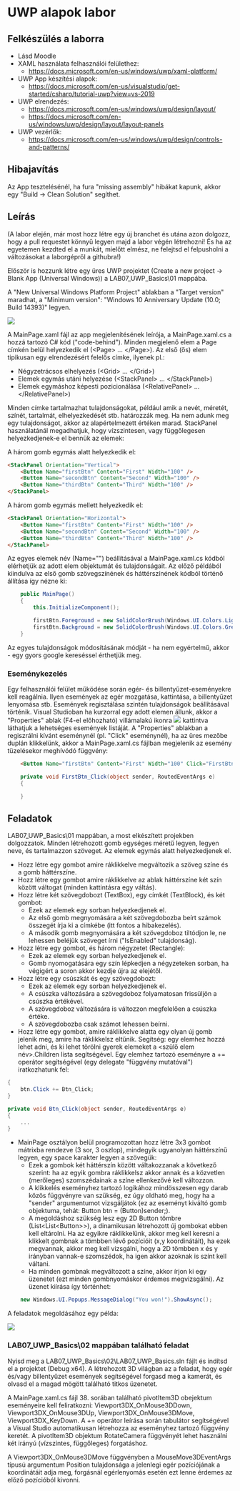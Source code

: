 # UWP alapok labor

## Felkészülés a laborra

- Lásd Moodle
- XAML használata felhasználói felülethez:
    - https://docs.microsoft.com/en-us/windows/uwp/xaml-platform/
- UWP App készítési alapok:
    - https://docs.microsoft.com/en-us/visualstudio/get-started/csharp/tutorial-uwp?view=vs-2019
- UWP elrendezés:
    - https://docs.microsoft.com/en-us/windows/uwp/design/layout/
    - https://docs.microsoft.com/en-us/windows/uwp/design/layout/layout-panels
- UWP vezérlők:
    - https://docs.microsoft.com/en-us/windows/uwp/design/controls-and-patterns/

## Hibajavítás

Az App tesztelésénél, ha fura "missing assembly" hibákat kapunk, akkor egy "Build -> Clean Solution" segíthet.

## Leírás

(A labor elején, már most hozz létre egy új branchet és utána azon dolgozz, hogy a pull requestet könnyű legyen majd a labor végén létrehozni! És ha az egyetemen kezdted el a munkát, mielőtt elmész, ne felejtsd el felpusholni a változásokat a laborgépről a githubra!)

Először is hozzunk létre egy üres UWP projektet (Create a new project -> Blank App (Universal Windows)) a LAB07_UWP_Basics\\01 mappába.

A "New Universal Windows Platform Project" ablakban a "Target version" maradhat, a "Minimum version": "Windows 10 Anniversary Update (10.0; Build 14393)" legyen.

![](docs/uwp_ver.png)

A MainPage.xaml fájl az app megjelenítésének leírója, a MainPage.xaml.cs a hozzá tartozó C# kód ("code-behind"). Minden megjelenő elem a Page címkén belül helyezkedik el (\<Page> ... \</Page>). Az első (ős) elem tipikusan egy elrendezésért felelős címke, ilyenek pl.:

- Négyzetrácsos elhelyezés (\<Grid> ... \</Grid>)
- Elemek egymás utáni helyezése (\<StackPanel> ... \</StackPanel>)
- Elemek egymáshoz képesti pozicionálása (\<RelativePanel> ... \</RelativePanel>)

Minden címke tartalmazhat tulajdonságokat, például amik a nevét, méretét, színét, tartalmát, elhelyezkedését stb. határozzák meg. Ha nem adunk meg egy tulajdonságot, akkor az alapértelmezett értéken marad. StackPanel használatánál megadhatjuk, hogy vízszintesen, vagy függőlegesen helyezkedjenek-e el bennük az elemek:

A három gomb egymás alatt helyezkedik el:

```html
<StackPanel Orientation="Vertical">
    <Button Name="firstBtn" Content="First" Width="100" />
    <Button Name="secondBtn" Content="Second" Width="100" />
    <Button Name="thirdBtn" Content="Third" Width="100" />
</StackPanel>
```

A három gomb egymás mellett helyezkedik el:

```html
<StackPanel Orientation="Horizontal">
    <Button Name="firstBtn" Content="First" Width="100" />
    <Button Name="secondBtn" Content="Second" Width="100" />
    <Button Name="thirdBtn" Content="Third" Width="100" />
</StackPanel>
```

Az egyes elemek név (Name="") beállításával a MainPage.xaml.cs kódból elérhetjük az adott elem objektumát és tulajdonságait. Az előző példából kiindulva az első gomb szövegszínének és háttérszínének kódból történő állítása így nézne ki:

```cs
    public MainPage()
    {
        this.InitializeComponent();

        firstBtn.Foreground = new SolidColorBrush(Windows.UI.Colors.LightYellow);
        firstBtn.Background = new SolidColorBrush(Windows.UI.Colors.Green);
    }
```

Az egyes tulajdonságok módosításának módját - ha nem egyértelmű, akkor - egy gyors google kereséssel érthetjük meg.

### Eseménykezelés

Egy felhasználói felület működése során egér- és billentyűzet-eseményekre kell reagálnia. Ilyen események az egér mozgatása, kattintása, a billentyűzet lenyomása stb. Események regisztálása szintén tulajdonságok beállításával történik. Visual Studioban ha kurzorral egy adott elemen állunk, akkor a "Properties" ablak (F4-el előhozható) villámalakú ikonra ![](docs/event.png) kattintva láthatjuk a lehetséges események listáját. A "Properties" ablakban a regiszrálni kívánt eseménynél (pl. "Click" eseménynél), ha az üres mezőbe duplán klikkelünk, akkor a MainPage.xaml.cs fájlban megjelenik az esemény tüzelésekor meghívódó függvény:

```html
    <Button Name="firstBtn" Content="First" Width="100" Click="FirstBtn_Click" />
```
```cs
    private void FirstBtn_Click(object sender, RoutedEventArgs e)
    {

    }
```

## Feladatok

LAB07_UWP_Basics\\01 mappában, a most elkészített projekben dolgozzatok. Minden létrehozott gomb egységes méretű legyen, legyen neve, és tartalmazzon szöveget. Az elemek egymás alatt helyezkedjenek el.

- Hozz létre egy gombot amire ráklikkelve megváltozik a szöveg színe és a gomb háttérszíne.
- Hozz létre egy gombot amire ráklikkelve az ablak háttérszíne két szín között váltogat (minden kattintásra egy váltás).
- Hozz létre két szövegdobozt (TextBox), egy címkét (TextBlock), és két gombot:
    - Ezek az elemek egy sorban helyezkedjenek el.
    - Az első gomb megnyomására a két szövegdobozba beírt számok összegét írja ki a címkébe (itt fontos a hibakezelés).
    - A második gomb megnyomására a két szövegdoboz tiltódjon le, ne lehessen beléjük szöveget írni ("IsEnabled" tulajdonság).
- Hozz létre egy gombot, és három négyzetet (Rectangle):
    - Ezek az elemek egy sorban helyezkedjenek el.
    - Gomb nyomogatására egy szín lépkedjen a négyzeteken sorban, ha végigért a soron akkor kezdje újra az elejétől.
- Hozz létre egy csúszkát és egy szövegdobozt:
    - Ezek az elemek egy sorban helyezkedjenek el.
    - A csúszka változására a szövegdoboz folyamatosan frissüljön a csúszka értékével.
    - A szövegdoboz változására is változzon megfelelően a csúszka értéke.
    - A szövegdobozba csak számot lehessen beírni.
- Hozz létre egy gombot, amire ráklikkelve alatta egy olyan új gomb jelenik meg, amire ha ráklikkelsz eltűnik. Segítség: egy elemhez hozzá lehet adni, és ki lehet törölni gyerek elemeket a \<szülő elem név>.Children lista segítségével. Egy elemhez tartozó eseményre a += operátor segítségével (egy delegate "függvény mutatóval") iratkozhatunk fel:

```cs
{
    btn.Click += Btn_Click;
}

private void Btn_Click(object sender, RoutedEventArgs e)
{
    ...
}
```

- MainPage osztályon belül programozottan hozz létre 3x3 gombot mátrixba rendezve (3 sor, 3 oszlop), mindegyik ugyanolyan háttérszínű legyen, egy space karakter legyen a szövegük:
    - Ezek a gombok két háttérszín között váltakozzanak a következő szerint: ha az egyik gombra ráklikkelsz akkor annak és a közvetlen (merőleges) szomszédainak a színe ellenkezővé kell változzon.
    - A klikkelés eseményhez tartozó logikához mindösszesen egy darab közös függvényre van szükség, ez úgy oldható meg, hogy ha a "sender" argumentumot vizsgáljátok (ez az eseményt kiváltó gomb objektuma, tehát: Button btn = (Button)sender;).
    - A megoldáshoz szükség lesz egy 2D Button tömbre (List\<List\<Button>>), a dinamikusan létrehozott új gombokat ebben kell eltárolni. Ha az egyikre ráklikkelünk, akkor meg kell keresni a klikkelt gombnak a tömbben lévő pozícióit (x,y koordinátáit), ha ezek megvannak, akkor meg kell vizsgálni, hogy a 2D tömbben x és y irányban vannak-e szomszédok, ha igen akkor azoknak is színt kell váltani.
    - Ha minden gombnak megváltozott a színe, akkor írjon ki egy üzenetet (ezt minden gombnyomáskor érdemes megvizsgálni). Az üzenet kiírása így történhet:
```cs
    new Windows.UI.Popups.MessageDialog("You won!").ShowAsync();
```

A feladatok megoldásához egy példa:

![](docs/lab07.png)

### LAB07_UWP_Basics\\02 mappában található feladat

Nyisd meg a LAB07_UWP_Basics\\02\\LAB07_UWP_Basics.sln fájlt és indítsd el a projektet (Debug x64). A létrehozott 3D világban az a feladat, hogy egér és/vagy billentyűzet események segítségével forgasd meg a kamerát, és olvasd el a magad mögött található titkos üzenetet.

A MainPage.xaml.cs fájl 38. sorában található pivotItem3D obejektum eseményeire kell feliratkozni: Viewport3DX_OnMouse3DDown, Viewport3DX_OnMouse3DUp, Viewport3DX_OnMouse3DMove, Viewport3DX_KeyDown. A += operátor leírása során tabulátor segítségével a Visual Studio automatikusan létrehozza az eseményhez tartozó függvény keretét. A pivotItem3D objektum RotateCamera függvényét lehet használni két irányú (vízszintes, függőleges) forgatáshoz.

A Viewport3DX_OnMouse3DMove függvényben a MouseMove3DEventArgs típusú argumentum Position tulajdonsága a jelenlegi egér pozíciójának a koordinátáit adja meg, forgásnál egérlenyomás esetén ezt lenne érdemes az előző pozícióból kivonni.
